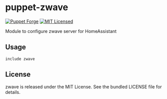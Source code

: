 puppet-zwave
===========

[![Puppet Forge](https://img.shields.io/puppetforge/v/halyard/zwave.svg)](https://forge.puppetlabs.com/halyard/zwave)
[![MIT Licensed](http://img.shields.io/badge/license-MIT-green.svg?style=flat)](https://tldrlegal.com/license/mit-license)

Module to configure zwave server for HomeAssistant

## Usage

```puppet
include zwave
```
## License

zwave is released under the MIT License. See the bundled LICENSE file for details.

